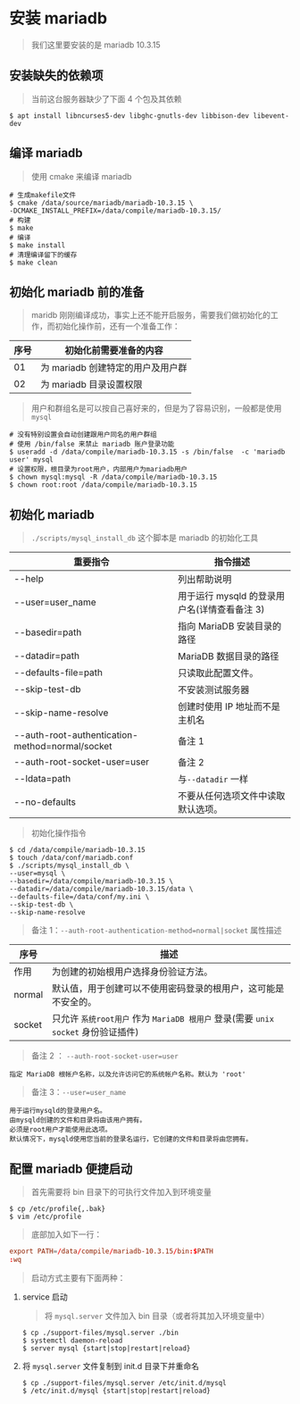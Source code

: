 # 安装 mariadb

> 我们这里要安装的是 mariadb 10.3.15

## 安装缺失的依赖项

> 当前这台服务器缺少了下面 4 个包及其依赖

```shell
$ apt install libncurses5-dev libghc-gnutls-dev libbison-dev libevent-dev
```

## 编译 mariadb

> 使用 cmake 来编译 mariadb

```shell
# 生成makefile文件
$ cmake /data/source/mariadb/mariadb-10.3.15 \
-DCMAKE_INSTALL_PREFIX=/data/compile/mariadb-10.3.15/
# 构建
$ make
# 编译
$ make install
# 清理编译留下的缓存
$ make clean
```

## 初始化 mariadb 前的准备

> maridb 刚刚编译成功，事实上还不能开启服务，需要我们做初始化的工作，而初始化操作前，还有一个准备工作：

| 序号 | 初始化前需要准备的内容            |
| ---- | --------------------------------- |
| 01   | 为 mariadb 创建特定的用户及用户群 |
| 02   | 为 mariadb 目录设置权限           |

> 用户和群组名是可以按自己喜好来的，但是为了容易识别，一般都是使用 `mysql`

```shell
# 没有特别设置会自动创建跟用户同名的用户群组
# 使用 /bin/false 来禁止 mariadb 账户登录功能
$ useradd -d /data/compile/mariadb-10.3.15 -s /bin/false  -c 'mariadb user' mysql
# 设置权限，根目录为root用户，内部用户为mariadb用户
$ chown mysql:mysql -R /data/compile/mariadb-10.3.15
$ chown root:root /data/compile/mariadb-10.3.15
```

## 初始化 mariadb

> `./scripts/mysql_install_db` 这个脚本是 mariadb 的初始化工具

| 重要指令                                        | 指令描述                                     |
| ----------------------------------------------- | -------------------------------------------- |
| --help                                          | 列出帮助说明                                 |
| --user=user_name                                | 用于运行 mysqld 的登录用户名(详情查看备注 3) |
| --basedir=path                                  | 指向 MariaDB 安装目录的路径                  |
| --datadir=path                                  | MariaDB 数据目录的路径                       |
| --defaults-file=path                            | 只读取此配置文件。                           |
| --skip-test-db                                  | 不安装测试服务器                             |
| --skip-name-resolve                             | 创建时使用 IP 地址而不是主机名               |
| --auth-root-authentication-method=normal/socket | 备注 1                                       |
| --auth-root-socket-user=user                    | 备注 2                                       |
| --ldata=path                                    | 与`--datadir` 一样                           |
| --no-defaults                                   | 不要从任何选项文件中读取默认选项。           |

> 初始化操作指令

```shell
$ cd /data/compile/mariadb-10.3.15
$ touch /data/conf/mariadb.conf
$ ./scripts/mysql_install_db \
--user=mysql \
--basedir=/data/compile/mariadb-10.3.15 \
--datadir=/data/compile/mariadb-10.3.15/data \
--defaults-file=/data/conf/my.ini \
--skip-test-db \
--skip-name-resolve
```

> 备注 1：`--auth-root-authentication-method=normal|socket` 属性描述

| 序号   | 描述                                                                              |
| ------ | --------------------------------------------------------------------------------- |
| 作用   | 为创建的初始根用户选择身份验证方法。                                              |
| normal | 默认值，用于创建可以不使用密码登录的根用户，这可能是不安全的。                    |
| socket | 只允许 `系统root用户` 作为 `MariaDB 根用户` 登录(需要 `unix socket` 身份验证插件) |

> 备注 2 ： `--auth-root-socket-user=user`

```text
指定 MariaDB 根帐户名称，以及允许访问它的系统帐户名称。默认为 'root'
```

> 备注 3：`--user=user_name`

```text
用于运行mysqld的登录用户名。
由mysqld创建的文件和目录将由该用户拥有。
必须是root用户才能使用此选项。
默认情况下，mysqld使用您当前的登录名运行，它创建的文件和目录将由您拥有。
```

## 配置 mariadb 便捷启动

> 首先需要将 bin 目录下的可执行文件加入到环境变量

```shell
$ cp /etc/profile{,.bak}
$ vim /etc/profile
```

> 底部加入如下一行：

```conf
export PATH=/data/compile/mariadb-10.3.15/bin:$PATH
:wq
```

> 启动方式主要有下面两种：

1. service 启动

   > 将 `mysql.server` 文件加入 bin 目录（或者将其加入环境变量中）

   ```shell
   $ cp ./support-files/mysql.server ./bin
   $ systemctl daemon-reload
   $ server mysql {start|stop|restart|reload}
   ```

2. 将 `mysql.server` 文件复制到 init.d 目录下并重命名

   ```shell
   $ cp ./support-files/mysql.server /etc/init.d/mysql
   $ /etc/init.d/mysql {start|stop|restart|reload}
   ```
